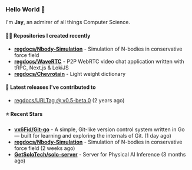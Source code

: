 ### Hello World 👋

I'm **Jay**, an admirer of all things Computer Science.

#### 👨‍💻 Repositories I created recently
- **[regdocs/Nbody-Simulation](https://github.com/regdocs/Nbody-Simulation)** - Simulation of N-bodies in conservative force field
- **[regdocs/WaveRTC](https://github.com/regdocs/WaveRTC)** - P2P WebRTC video chat application written with tRPC, Next.js & LokiJS
- **[regdocs/Chevrotain](https://github.com/regdocs/Chevrotain)** - Light weight dictionary

#### 🚀 Latest releases I've contributed to


- [regdocs/URLTag @ v0.5-beta.0](https://github.com/regdocs/URLTag/releases/tag/v0.5-beta.0) (2 years ago)

#### ⭐ Recent Stars
- **[vx6Fid/Git-go](https://github.com/vx6Fid/Git-go)** - A simple, Git-like version control system written in Go — built for learning and exploring the internals of Git. (1 day ago)
- **[regdocs/Nbody-Simulation](https://github.com/regdocs/Nbody-Simulation)** - Simulation of N-bodies in conservative force field (2 weeks ago)
- **[GetSoloTech/solo-server](https://github.com/GetSoloTech/solo-server)** - Server for Physical AI Inference (3 months ago)
